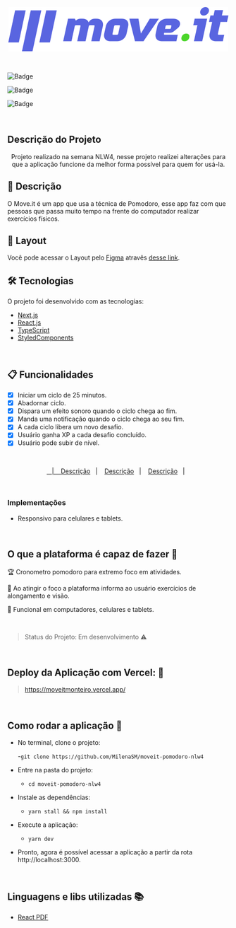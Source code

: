 <p align="center">
 <img widith="400px" src="https://github.com/MilenaSM/moveit-pomodoro-nlw4/blob/main/public/logo-full.svg" alt="Moveit" />
</p>

<br />

<p align="center">
 
 ![Badge](https://img.shields.io/static/v1?label=react&message=framework&color=blue&style=for-the-badge&logo=REACT)
 
 ![Badge](https://img.shields.io/badge/Vercel-Deploy-black--blue)
 
 ![Badge](https://img.shields.io/badge/Status-Em%20Desenvolvimento-brightgreen)
 
</p>

<br />

## Descrição do Projeto

<p align="center"> Projeto realizado na semana NLW4, nesse projeto realizei alterações para que a aplicação funcione da melhor forma possível para quem for usá-la.<p />

## :page_facing_up: Descrição
O Move.it é um app que usa a técnica de Pomodoro, esse app faz com que pessoas que passa muito tempo na frente do computador realizar exercícios físicos.

## :art: Layout
Você pode acessar o Layout pelo <a href="https://www.figma.com">Figma<a> atravês <a href="https://www.figma.com/file/ge20pu3ofMOKoliUyKx1Nl/Move.it-1.0">desse link<a>.

## 🛠 Tecnologias
O projeto foi desenvolvido com as tecnologias:

- [Next.js](https://nextjs.org/)
- [React.js](https://pt-br.reactjs.org/)
- [TypeScript](https://www.typescriptlang.org/)
- [StyledComponents](https://styled-components.com/)

<br />

## :clipboard: Funcionalidades
- [x] Iniciar um ciclo de 25 minutos.
- [x] Abadornar ciclo.
- [x] Dispara um efeito sonoro quando o ciclo chega ao fim.
- [x] Manda uma notificação quando o ciclo chega ao seu fim.
- [x] A cada ciclo libera um novo desafio.
- [x] Usuário ganha XP a cada desafio concluído.
- [x] Usuário pode subir de nível.

<br />
 
 <p align="center">
  <a href="![tela-para-pc1](https://user-images.githubusercontent.com/53149634/109401306-a9d89f00-792c-11eb-8da7-01ef2b3d898e.png)"Descrição</a>&nbsp;&nbsp;&nbsp;|&nbsp;&nbsp;&nbsp;
  <a href="![tela-para-pc2](https://user-images.githubusercontent.com/53149634/109401342-e1474b80-792c-11eb-9d3d-03d6861f6352.png)">Descrição</a>&nbsp;&nbsp;&nbsp;|&nbsp;&nbsp;&nbsp;
  <a href="![tela-para-celular1](https://user-images.githubusercontent.com/53149634/109401349-ee643a80-792c-11eb-8227-9c5daa39f774.jpg)">Descrição</a>&nbsp;&nbsp;&nbsp;|&nbsp;&nbsp;&nbsp;
  <a href="![tela-para-celular2](https://user-images.githubusercontent.com/53149634/109401356-f7550c00-792c-11eb-9465-4fa09779e6c3.jpg)">Descrição</a>&nbsp;&nbsp;&nbsp;|&nbsp;&nbsp;&nbsp;
</p>

<br />

### Implementações

- Responsivo para celulares e tablets.

<br />

## O que a plataforma é capaz de fazer :checkered_flag:

:trophy: Cronometro pomodoro para extremo foco em atividades.

:muscle: Ao atingir o foco a plataforma informa ao usuário exercícios de alongamento e visão.

:eyes: Funcional em computadores, celulares e tablets.

<br />

> Status do Projeto: Em desenvolvimento :warning:

<br />

## Deploy da Aplicação com Vercel: :punch:

> https://moveitmonteiro.vercel.app/

<br />

## Como rodar a aplicação :runner:

- No terminal, clone o projeto:
  
  -```git clone https://github.com/MilenaSM/moveit-pomodoro-nlw4```

- Entre na pasta do projeto:

  - ```cd moveit-pomodoro-nlw4```

- Instale as dependências:

  - ```yarn stall && npm install```

- Execute a aplicação:
  - ```yarn dev```

- Pronto, agora é possível acessar a aplicação a partir da rota http://localhost:3000.

<br />

## Linguagens e libs utilizadas :books:

- [React PDF](https://react-pdf.org/)
